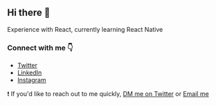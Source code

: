 ## Hi there 👋

Experience with React, currently learning React Native

### Connect with me 👇
* [Twitter](https://twitter.com/notnickdev)
* [LinkedIn](https://www.linkedin.com/in/nicholas-n-5a9187195/)
* [Instagram](https://www.instagram.com/notnickdev/)


❗️ If you'd like to reach out to me quickly, [DM me on Twitter](https://twitter.com/notnickdev) or [Email me](mailto:thisnotnicholas@gmail.com)
